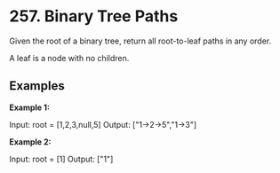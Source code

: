 # 257. Binary Tree Paths
Given the root of a binary tree, return all root-to-leaf paths in any order.

A leaf is a node with no children.

## Examples

**Example 1:**


Input: root = [1,2,3,null,5]
Output: ["1->2->5","1->3"]


**Example 2:**

Input: root = [1]
Output: ["1"]